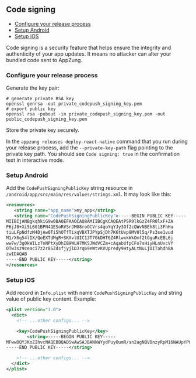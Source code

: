 ## Code signing

* [Configure your release process](#configure-your-release-process)
* [Setup Android](#setup-android)
* [Setup iOS](#setup-ios)

Code signing is a security feature that helps ensure the integrity and authenticity of your app updates.
It means no attacker can alter your bundled code sent to AppZung.

### Configure your release process

Generate the key pair:

```shell
# generate private RSA key
openssl genrsa -out private_codepush_signing_key.pem
# export public key
openssl rsa -pubout -in private_codepush_signing_key.pem -out public_codepush_signing_key.pem
```

Store the private key securely.

In the `appzung releases deploy-react-native` command that you run during your release process, add the `--private-key-path` flag pointing to the private key path.
You should see `Code signing: true` in the confirmation text in interactive mode.

### Setup Android

Add the `CodePushSigningPublicKey` string resource in `/android/app/src/main/res/values/strings.xml`. It may look like this:

 ```xml
 <resources>
    <string name="app_name">my_app</string>
    <string name="CodePushSigningPublicKey">-----BEGIN PUBLIC KEY-----
MIIBIjANBgkqhkiG9w0BAQEFAAOCAQ8AMIIBCgKCAQEAtPSR9lkGzZ4FR0lxF+ZA
P6jJ8+Xi5L601BPN4QESoRVSrJM08roOCVrs4qoYqYJy3Of2cQWvNBEh8ti3FhHu
tiuLFpNdfzM4DjAw0Ti5hOTfTixqVBXTJPYpSjDh7K6tUvp9MV0l5q/Ps3se1vud
M1/X6g54lIX/QoEXTdMgR+SKXvlUIC13T7GkDHT6Z4RlwxkWkOmf2tGguRcEBL6j
ww7w/3g0kWILz7nNPtXyDhIB9WLH7MKSJWdVCZm+cAqabUfpCFo7sHiyHLnUxcVY
OTw3sz9ceaci7z2r8SZdsfjyjiDJrq69eWtvKVUpredy9HtyALtNuLjDITahdh8A
zwIDAQAB
-----END PUBLIC KEY-----</string>
</resources>
 ```

### Setup iOS

Add record in `Info.plist` with name `CodePushSigningPublicKey` and string value of public key content. Example:

```xml
<plist version="1.0">
  <dict>
    <!-- ...other configs... -->

    <key>CodePushSigningPublicKey</key>
        <string>-----BEGIN PUBLIC KEY-----
MFwwDQYJKoZIhvcNAQEBBQADSwAwSAJBANkWYydPuyOumR/sn2agNBVDnzyRpM16NAUpYPGxNgjSEp0etkDNgzzdzyvyl+OsAGBYF3jCxYOXozum+uV5hQECAwEAAQ==
-----END PUBLIC KEY-----</string>

    <!-- ...other configs... -->
  </dict>
</plist>
```
